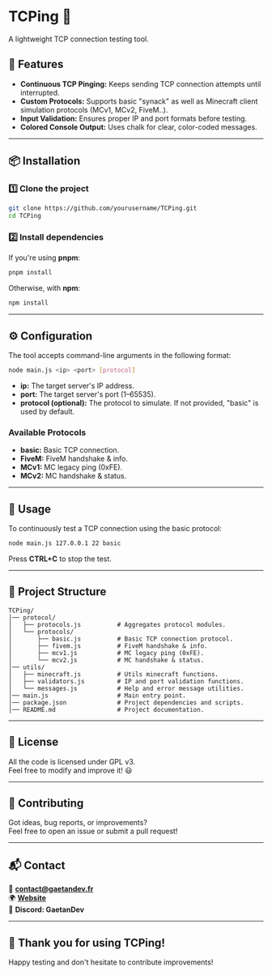 # **TCPing** 🚀
A lightweight TCP connection testing tool.

## **📌 Features**
- **Continuous TCP Pinging:** Keeps sending TCP connection attempts until interrupted.
- **Custom Protocols:** Supports basic "synack" as well as Minecraft client simulation protocols (MCv1, MCv2, FiveM..).
- **Input Validation:** Ensures proper IP and port formats before testing.
- **Colored Console Output:** Uses chalk for clear, color-coded messages.

---

## **📦 Installation**

### **1️⃣ Clone the project**
```sh
git clone https://github.com/yourusername/TCPing.git
cd TCPing
```

### **2️⃣ Install dependencies**
If you're using **pnpm**:
```sh
pnpm install
```
Otherwise, with **npm**:
```sh
npm install
```

---

## **⚙️ Configuration**

The tool accepts command-line arguments in the following format:
```sh
node main.js <ip> <port> [protocol]
```

- **ip:** The target server's IP address.
- **port:** The target server's port (1–65535).
- **protocol (optional):** The protocol to simulate. If not provided, "basic" is used by default.

### **Available Protocols**
- **basic:** Basic TCP connection.
- **FiveM:** FiveM handshake & info.
- **MCv1:** MC legacy ping (0xFE).
- **MCv2:** MC handshake & status.

---

## **🚀 Usage**
To continuously test a TCP connection using the basic protocol:
```sh
node main.js 127.0.0.1 22 basic
```
Press **CTRL+C** to stop the test.

---

## **📂 Project Structure**
```
TCPing/
│── protocol/
│   ├── protocols.js          # Aggregates protocol modules.
│   └── protocols/
│       ├── basic.js          # Basic TCP connection protocol.
│       ├── fivem.js          # FiveM handshake & info.
│       ├── mcv1.js           # MC legacy ping (0xFE).
│       └── mcv2.js           # MC handshake & status.
│── utils/
│   ├── minecraft.js          # Utils minecraft functions.
│   ├── validators.js         # IP and port validation functions.
│   └── messages.js           # Help and error message utilities.
│── main.js                   # Main entry point.
│── package.json              # Project dependencies and scripts.
│── README.md                 # Project documentation.
```

---

## **📝 License**
All the code is licensed under GPL v3.     
Feel free to modify and improve it! 😃

---

## **🙌 Contributing**
Got ideas, bug reports, or improvements?  
Feel free to open an issue or submit a pull request!

---

## **📬 Contact**
📧 **contact@gaetandev.fr**  
🌍 **[Website](https://gaetandev.fr)**  
💬 **Discord: GaetanDev**

---

## **🎉 Thank you for using TCPing!**
Happy testing and don't hesitate to contribute improvements!
